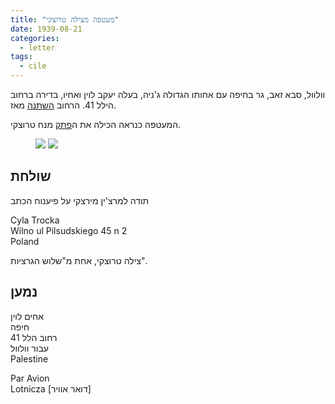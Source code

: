 ```yaml
---
title: "מעטפה מצילה טרוצקי"
date: 1939-08-21
categories:
  - letter
tags:
  - cile
---
```


וולוול, סבא זאב, גר בחיפה עם אחותו הגדולה ג'ניה, בעלה יעקב לוין ואחיו,
בדירה ברחוב הילל 41. הרחוב [השתנה](https://www.google.com/maps/place/Hillel+St+41,+Haifa/@32.8097864,34.9911507,3a,75y,261.61h,102.49t/data=!3m6!1e1!3m4!1s_HSjVHzM36T5e5SexBzaiw!2e0!7i13312!8i6656!4m5!3m4!1s0x151dbbb27148d661:0x84d02f0f27a94a1d!8m2!3d32.8097926!4d34.9911014) מאז.

המעטפה כנראה הכילה את ה[פתק](pupko-papers/letter/neyach-cile/) מנח טרוצקי.

<figure class="half">
    <a  href="/pupko-papers/assets/images/1939-08-21-cyla-trotsky-envelope-1.jpg">
    <img src="/pupko-papers/assets/images/1939-08-21-cyla-trotsky-envelope-1.jpg"></a>
    <a  href="/pupko-papers/assets/images/1939-08-21-cyla-trotsky-envelope-2.jpg">
    <img src="/pupko-papers/assets/images/1939-08-21-cyla-trotsky-envelope-2.jpg"></a>
</figure>

## שולחת
תודה למרצ'ין מירצקי על פיענוח הכתב

Cyla Trocka  
Wilno ul Pilsudskiego 45 n 2  
Poland

צילה טרוצקי,
אחת מ"שלוש הגרציות".


## נמען

אחים לוין  
חיפה  
רחוב הלל 41  
עבור וולוול  
Palestine

Par Avion  
Lotnicza [דואר אוויר]

